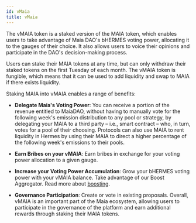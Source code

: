 ```yaml
---
id: vMaia
title: vMaia
---
```


The vMAIA token is a staked version of the MAIA token, which enables users to take advantage of Maia DAO's bHERMES voting power, allocating it to the gauges of their choice. It also allows users to voice their opinions and participate in the DAO's decision-making process.

Users can stake their MAIA tokens at any time, but can only withdraw their staked tokens on the first Tuesday of each month. The vMAIA token is fungible, which means that it can be used to add liquidity and swap to MAIA if there exists liquidity.

Staking MAIA into vMAIA enables a range of benefits:
- **Delegate Maia's Voting Power**: You can receive a portion of the revenue entitled to MaiaDAO, without having to manually vote for the following week's emission distribution to any pool or strategy, by delegating your MAIA to a third party – i.e., smart contract – who, in turn, votes for a pool of their choosing. Protocols can also use MAIA to rent liquidity in Hermes by using their MAIA to direct a higher percentage of the following week's emissions to their pools.

- **Earn Bribes on your vMAIA**: Earn bribes in exchange for your voting power allocation to a given gauge.

- **Increase your Voting Power Accumulation**: Grow your bHERMES voting power with your vMAIA balance. Take advantage of our Boost Aggregator. Read more about [boosting](./boost).

- **Governance Participation**: Create or vote in existing proposals.
Overall, vMAIA is an important part of the Maia ecosystem, allowing users to participate in the governance of the platform and earn additional rewards through staking their MAIA tokens.
